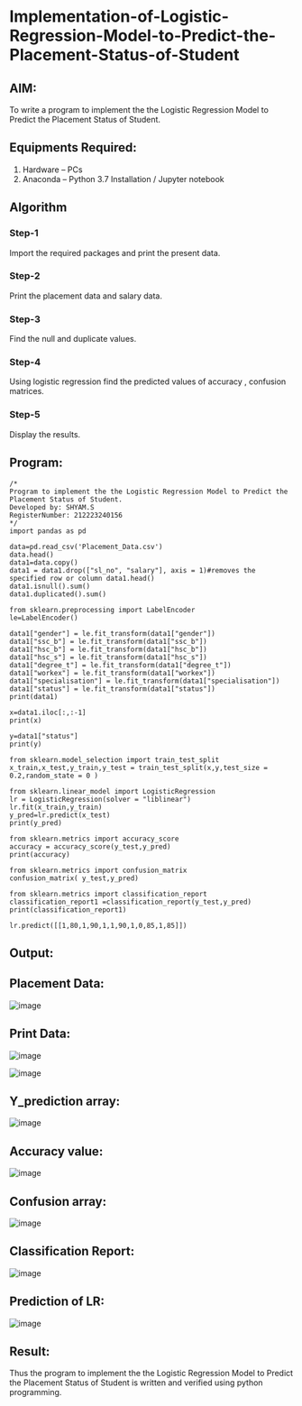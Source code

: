 # Implementation-of-Logistic-Regression-Model-to-Predict-the-Placement-Status-of-Student

## AIM:
To write a program to implement the the Logistic Regression Model to Predict the Placement Status of Student.

## Equipments Required:
1. Hardware – PCs
2. Anaconda – Python 3.7 Installation / Jupyter notebook

## Algorithm
### Step-1 
Import the required packages and print the present data.
### Step-2
Print the placement data and salary data.
### Step-3
Find the null and duplicate values.
### Step-4
Using logistic regression find the predicted values of accuracy , confusion matrices.
### Step-5
Display the results.

## Program:
```
/*
Program to implement the the Logistic Regression Model to Predict the Placement Status of Student.
Developed by: SHYAM.S
RegisterNumber: 212223240156 
*/
import pandas as pd

data=pd.read_csv('Placement_Data.csv')
data.head()
data1=data.copy()
data1 = data1.drop(["sl_no", "salary"], axis = 1)#removes the specified row or column data1.head()
data1.isnull().sum()
data1.duplicated().sum()

from sklearn.preprocessing import LabelEncoder
le=LabelEncoder()

data1["gender"] = le.fit_transform(data1["gender"])
data1["ssc_b"] = le.fit_transform(data1["ssc_b"])
data1["hsc_b"] = le.fit_transform(data1["hsc_b"])
data1["hsc_s"] = le.fit_transform(data1["hsc_s"])
data1["degree_t"] = le.fit_transform(data1["degree_t"])
data1["workex"] = le.fit_transform(data1["workex"])
data1["specialisation"] = le.fit_transform(data1["specialisation"])
data1["status"] = le.fit_transform(data1["status"])
print(data1)

x=data1.iloc[:,:-1]
print(x)

y=data1["status"]
print(y)

from sklearn.model_selection import train_test_split
x_train,x_test,y_train,y_test = train_test_split(x,y,test_size = 0.2,random_state = 0 )

from sklearn.linear_model import LogisticRegression
lr = LogisticRegression(solver = "liblinear")
lr.fit(x_train,y_train)
y_pred=lr.predict(x_test)
print(y_pred)

from sklearn.metrics import accuracy_score
accuracy = accuracy_score(y_test,y_pred)
print(accuracy)

from sklearn.metrics import confusion_matrix
confusion_matrix( y_test,y_pred)

from sklearn.metrics import classification_report
classification_report1 =classification_report(y_test,y_pred)
print(classification_report1)

lr.predict([[1,80,1,90,1,1,90,1,0,85,1,85]])
```

## Output:

## Placement Data:
![image](https://github.com/SridharShyam/Implementation-of-Logistic-Regression-Model-to-Predict-the-Placement-Status-of-Student/assets/144871368/3e81827b-fa01-4637-b9fc-57b8d011c3d5)
## Print Data:
![image](https://github.com/SridharShyam/Implementation-of-Logistic-Regression-Model-to-Predict-the-Placement-Status-of-Student/assets/144871368/01d024f7-5670-44d1-9a88-3f2e3d1d448d)

![image](https://github.com/SridharShyam/Implementation-of-Logistic-Regression-Model-to-Predict-the-Placement-Status-of-Student/assets/144871368/652231b3-9eb1-4073-9104-e17917cf6c4d)
## Y_prediction array:
![image](https://github.com/SridharShyam/Implementation-of-Logistic-Regression-Model-to-Predict-the-Placement-Status-of-Student/assets/144871368/17166c5e-5a33-47cf-948a-f0d3583f23a3)
## Accuracy value:
![image](https://github.com/SridharShyam/Implementation-of-Logistic-Regression-Model-to-Predict-the-Placement-Status-of-Student/assets/144871368/61183f89-ae93-4ee8-859c-3ac41ec49944)
## Confusion array:
![image](https://github.com/SridharShyam/Implementation-of-Logistic-Regression-Model-to-Predict-the-Placement-Status-of-Student/assets/144871368/818669d2-630e-498d-9921-d4f6517d3172)
## Classification Report:
![image](https://github.com/SridharShyam/Implementation-of-Logistic-Regression-Model-to-Predict-the-Placement-Status-of-Student/assets/144871368/6332e2a3-9590-42aa-b41e-c2c4e523b31b)
## Prediction of LR:
![image](https://github.com/SridharShyam/Implementation-of-Logistic-Regression-Model-to-Predict-the-Placement-Status-of-Student/assets/144871368/9c0f8556-358c-45d7-9c3d-6b3de69220cc)


## Result:
Thus the program to implement the the Logistic Regression Model to Predict the Placement Status of Student is written and verified using python programming.
